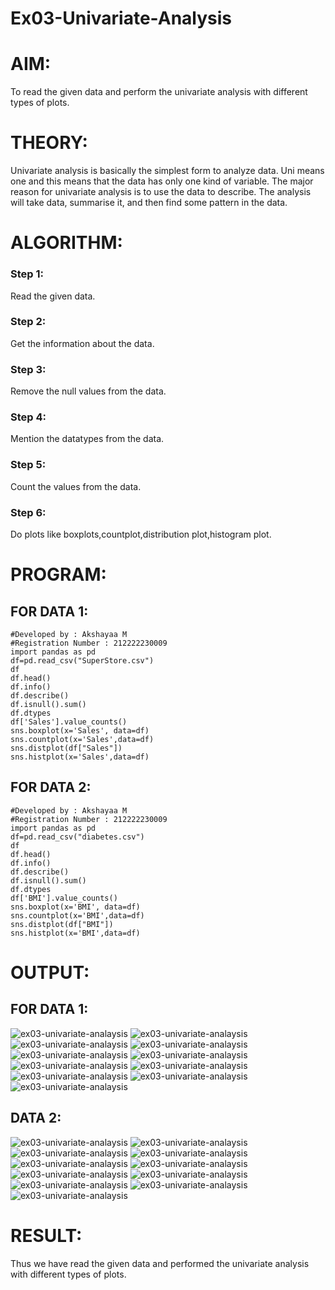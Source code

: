 # Ex03-Univariate-Analysis
# AIM:
To read the given data and perform the univariate analysis with different types of plots.
# THEORY:
Univariate analysis is basically the simplest form to analyze data. Uni means one and this
means that the data has only one kind of variable. The major reason for univariate analysis
is to use the data to describe. The analysis will take data, summarise it, and then find some
pattern in the data.
# ALGORITHM:
### Step 1:
Read the given data.
### Step 2:
Get the information about the data.
### Step 3:
Remove the null values from the data.
### Step 4:
Mention the datatypes from the data.
### Step 5:
Count the values from the data.
### Step 6:
Do plots like boxplots,countplot,distribution plot,histogram plot.
# PROGRAM:
## FOR DATA 1:
```
#Developed by : Akshayaa M
#Registration Number : 212222230009
import pandas as pd
df=pd.read_csv("SuperStore.csv")
df
df.head()
df.info()
df.describe()
df.isnull().sum()
df.dtypes
df['Sales'].value_counts()
sns.boxplot(x='Sales', data=df)
sns.countplot(x='Sales',data=df)
sns.distplot(df["Sales"])
sns.histplot(x='Sales',data=df)
```
## FOR DATA 2:
```
#Developed by : Akshayaa M
#Registration Number : 212222230009
import pandas as pd
df=pd.read_csv("diabetes.csv")
df
df.head()
df.info()
df.describe()
df.isnull().sum()
df.dtypes
df['BMI'].value_counts()
sns.boxplot(x='BMI', data=df)
sns.countplot(x='BMI',data=df)
sns.distplot(df["BMI"])
sns.histplot(x='BMI',data=df)
```
# OUTPUT:
## FOR DATA 1:
![ex03-univariate-analaysis](data1.png)
![ex03-univariate-analaysis](head1.png)
![ex03-univariate-analaysis](info1.png)
![ex03-univariate-analaysis](describe1.png)
![ex03-univariate-analaysis](null1.png)
![ex03-univariate-analaysis](types1.png)
![ex03-univariate-analaysis](valuecount1.png)
![ex03-univariate-analaysis](box1.png)
![ex03-univariate-analaysis](count1.png)
![ex03-univariate-analaysis](dis1.png)
![ex03-univariate-analaysis](his1.png)
## DATA 2:
![ex03-univariate-analaysis](data2.png)
![ex03-univariate-analaysis](head2.png)
![ex03-univariate-analaysis](info2.png)
![ex03-univariate-analaysis](describe2.png)
![ex03-univariate-analaysis](null2.png)
![ex03-univariate-analaysis](types2.png)
![ex03-univariate-analaysis](valuecount.png)
![ex03-univariate-analaysis](box2.png)
![ex03-univariate-analaysis](count.png)
![ex03-univariate-analaysis](dis2.png)
![ex03-univariate-analaysis](his2.png)
# RESULT:
Thus we have read the given data and performed the univariate analysis with different types of plots.